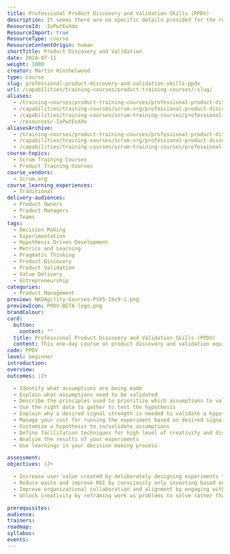 ```yaml
---
title: Professional Product Discovery and Validation Skills (PPDV)
description: It seems there are no specific details provided for the resource. Please share the relevant information, and I'll be happy to help you create a concise description!
ResourceId: -IePwtEoXdo
ResourceImport: true
ResourceType: course
ResourceContentOrigin: human
shortTitle: Product Discovery and Validation
date: 2024-07-11
weight: 1000
creator: Martin Hinshelwood
type: course
slug: professional-product-discovery-and-validation-skills-ppdv
url: /capabilities/training-courses/product-training-courses/:slug/
aliases:
  - /training-courses/product-training-courses/professional-product-discovery-and-validation-skills-ppdv/
  - /capabilities/training-courses/scrum.org/professional-product-discovery-and-validation-skills-ppdv/
  - /capabilities/training-courses/scrum-training-courses/professional-product-discovery-and-validation-skills-ppdv/
  - /resources/-IePwtEoXdo
aliasesArchive:
  - /training-courses/product-training-courses/professional-product-discovery-and-validation-skills-ppdv/
  - /capabilities/training-courses/scrum.org/professional-product-discovery-and-validation-skills-ppdv/
  - /capabilities/training-courses/scrum-training-courses/professional-product-discovery-and-validation-skills-ppdv/
course-topics:
  - Scrum Training Courses
  - Product Training Courses
course_vendors:
  - Scrum.org
course_learning_experiences:
  - Traditional
delivery-audiences:
  - Product Owners
  - Product Managers
  - Teams
tags:
  - Decision Making
  - Experimentation
  - Hypothesis Driven Development
  - Metrics and Learning
  - Pragmatic Thinking
  - Product Discovery
  - Product Validation
  - Value Delivery
  - Entrepreneurship
categories:
  - Product Management
preview: NKDAgility-Courses-PSVS-16x9-1.png
previewIcon: PPDV-BETA-logo.png
brandColour:
card:
  button:
    content: ""
  title: Professional Product Discovery and Validation Skills (PPDV)
  content: This one-day course on product discovery and validation equips participants with essential hands-on skills to enhance value creation in product development. It covers key techniques for both new product development and improving existing products, focusing on experimentation, evidence collection, and risk control. Through an ongoing case study, students will learn practical methods to apply in their workplace, helping Product Owners, Managers, and teams drive customer outcomes, improve ROI, and adopt an iterative, user-centric approach to product development.
code: PPDV
level: beginner
introduction:
overview:
outcomes: |2+

  - Identify what assumptions are being made
  - Explain what assumptions need to be validated
  - Describe the principles used to prioritize which assumptions to validate first
  - Use the right data to gather to test the hypothesis
  - Explain why a desired signal strength is needed to validate a hypothesis
  - Manage your cost for running the experiment based on desired signal quality and confidence level
  - Customize a hypothesis to in/validate assumptions
  - Define facilitation techniques for high level of creativity and diversity in solutions
  - Analyze the results of your experiments
  - Use learnings in your decision making process

assessment:
objectives: |2+

  - Increase user value created by deliberately designing experiments to validate assumptions about user’s needs and wants
  - Reduce waste and improve ROI by consciously only investing based on evidence gathered from validation
  - Improve organizational collaboration and alignment by engaging with key stakeholders using data instead of opinions
  - Unlock creativity by reframing work as problems to solve rather than tasks to execute

prerequisites:
audience:
trainers:
roadmap:
syllabus:
events:
---
```

